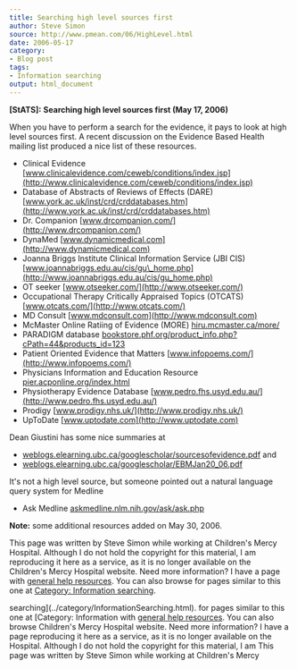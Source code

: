 ```yaml
---
title: Searching high level sources first
author: Steve Simon
source: http://www.pmean.com/06/HighLevel.html
date: 2006-05-17
category:
- Blog post
tags:
- Information searching
output: html_document
---
```

**[StATS]:** **Searching high level sources first
(May 17, 2006)**

When you have to perform a search for the evidence, it pays to look at
high level sources first. A recent discussion on the Evidence Based
Health mailing list produced a nice list of these resources.

-   Clinical Evidence
    [www.clinicalevidence.com/ceweb/conditions/index.jsp](http://www.clinicalevidence.com/ceweb/conditions/index.jsp)
-   Database of Abstracts of Reviews of Effects (DARE)
    [www.york.ac.uk/inst/crd/crddatabases.htm](http://www.york.ac.uk/inst/crd/crddatabases.htm)
-   Dr. Companion [www.drcompanion.com/](http://www.drcompanion.com/)
-   DynaMed [www.dynamicmedical.com](http://www.dynamicmedical.com)
-   Joanna Briggs Institute Clinical Information Service (JBI CIS)
    [www.joannabriggs.edu.au/cis/gu\_home.php](http://www.joannabriggs.edu.au/cis/gu_home.php)
-   OT seeker [www.otseeker.com/](http://www.otseeker.com/)
-   Occupational Therapy Critically Appraised Topics (OTCATS)
    [www.otcats.com/](http://www.otcats.com/)
-   MD Consult [www.mdconsult.com](http://www.mdconsult.com)
-   McMaster Online Ratiing of Evidence (MORE)
    [hiru.mcmaster.ca/more/](http://hiru.mcmaster.ca/more/)
-   PARADIGM database
    [bookstore.phf.org/product\_info.php?cPath=44&products\_id=123](http://bookstore.phf.org/product_info.php?cPath=44&products_id=123)
-   Patient Oriented Evidence that Matters
    [www.infopoems.com/](http://www.infopoems.com/)
-   Physicians Information and Education Resource
    [pier.acponline.org/index.html](http://pier.acponline.org/index.html)
-   Physiotherapy Evidence Database
    [www.pedro.fhs.usyd.edu.au/](http://www.pedro.fhs.usyd.edu.au/)
-   Prodigy [www.prodigy.nhs.uk/](http://www.prodigy.nhs.uk/)
-   UpToDate [www.uptodate.com](http://www.uptodate.com)

Dean Giustini has some nice summaries at

-   [weblogs.elearning.ubc.ca/googlescholar/sourcesofevidence.pdf](http://weblogs.elearning.ubc.ca/googlescholar/sourcesofevidence.pdf)
    and
-   [weblogs.elearning.ubc.ca/googlescholar/EBMJan20\_06.pdf](http://weblogs.elearning.ubc.ca/googlescholar/EBMJan20_06.pdf)

It\'s not a high level source, but someone pointed out a natural
language query system for Medline

-   Ask Medline
    [askmedline.nlm.nih.gov/ask/ask.php](http://askmedline.nlm.nih.gov/ask/ask.php)

**Note:** some additional resources added on May 30, 2006.

This page was written by Steve Simon while working at Children\'s Mercy
Hospital. Although I do not hold the copyright for this material, I am
reproducing it here as a service, as it is no longer available on the
Children\'s Mercy Hospital website. Need more information? I have a page
with [general help resources](../GeneralHelp.html). You can also browse
for pages similar to this one at [Category: Information
searching](../category/InformationSearching.html).
<!---More--->
searching](../category/InformationSearching.html).
for pages similar to this one at [Category: Information
with [general help resources](../GeneralHelp.html). You can also browse
Children\'s Mercy Hospital website. Need more information? I have a page
reproducing it here as a service, as it is no longer available on the
Hospital. Although I do not hold the copyright for this material, I am
This page was written by Steve Simon while working at Children\'s Mercy

<!---Do not use
**[StATS]:** **Searching high level sources first
This page was written by Steve Simon while working at Children\'s Mercy
Hospital. Although I do not hold the copyright for this material, I am
reproducing it here as a service, as it is no longer available on the
Children\'s Mercy Hospital website. Need more information? I have a page
with [general help resources](../GeneralHelp.html). You can also browse
for pages similar to this one at [Category: Information
searching](../category/InformationSearching.html).
--->

